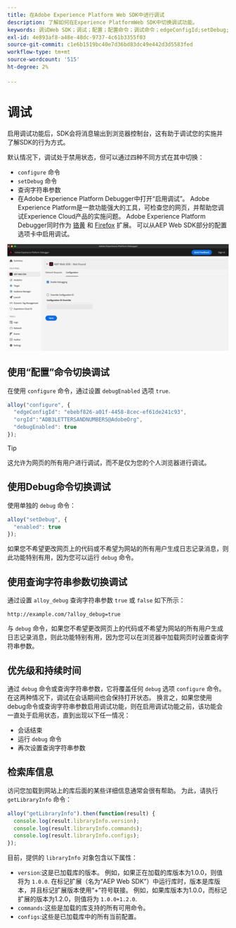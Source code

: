 ```yaml
---
title: 在Adobe Experience Platform Web SDK中进行调试
description: 了解如何在Experience PlatformWeb SDK中切换调试功能。
keywords: 调试Web SDK；调试；配置；配置命令；调试命令；edgeConfigId;setDebug;debugEnabled；调试；
exl-id: 4e893af8-a48e-48dc-9737-4c61b3355f03
source-git-commit: c1e6b1519bc40e7d36bd83dc49e442d3d5583fed
workflow-type: tm+mt
source-wordcount: '515'
ht-degree: 2%

---
```


# 调试

启用调试功能后，SDK会将消息输出到浏览器控制台，这有助于调试您的实施并了解SDK的行为方式。

默认情况下，调试处于禁用状态，但可以通过四种不同方式在其中切换：

* `configure` 命令
* `setDebug` 命令
* 查询字符串参数
* 在Adobe Experience Platform Debugger中打开“启用调试”。 Adobe Experience Platform是一款功能强大的工具，可检查您的网页，并帮助您调试Experience Cloud产品的实施问题。 Adobe Experience Platform Debugger同时作为 [铬黄](https://chrome.google.com/webstore/detail/adobe-experience-platform/bfnnokhpnncpkdmbokanobigaccjkpob) 和 [Firefox](https://addons.mozilla.org/zh-CN/firefox/addon/adobe-experience-platform-dbg/) 扩展。 可以从AEP Web SDK部分的配置选项卡中启用调试。

![](../images/enable-debugging.png)

## 使用“配置”命令切换调试

在使用 `configure` 命令，通过设置 `debugEnabled` 选项 `true`.

```javascript
alloy("configure", {
  "edgeConfigId": "ebebf826-a01f-4458-8cec-ef61de241c93",
  "orgId":"ADB3LETTERSANDNUMBERS@AdobeOrg",
  "debugEnabled": true
});
```

>[!TIP]
>
>这允许为网页的所有用户进行调试，而不是仅为您的个人浏览器进行调试。

## 使用Debug命令切换调试

使用单独的 `debug` 命令：

```javascript
alloy("setDebug", {
  "enabled": true
});
```

如果您不希望更改网页上的代码或不希望为网站的所有用户生成日志记录消息，则此功能特别有用，因为您可以运行 `debug` 命令。

## 使用查询字符串参数切换调试

通过设置 `alloy_debug` 查询字符串参数 `true` 或 `false` 如下所示：

```HTTP
http://example.com/?alloy_debug=true
```

与 `debug` 命令，如果您不希望更改网页上的代码或不希望为网站的所有用户生成日志记录消息，则此功能特别有用，因为您可以在浏览器中加载网页时设置查询字符串参数。

## 优先级和持续时间

通过 `debug` 命令或查询字符串参数，它将覆盖任何 `debug` 选项 `configure` 命令。 在这两种情况下，调试在会话期间也会保持打开状态。 换言之，如果您使用debug命令或查询字符串参数启用调试功能，则在启用调试功能之前，该功能会一直处于启用状态，直到出现以下任一情况：

* 会话结束
* 运行 `debug` 命令
* 再次设置查询字符串参数

## 检索库信息

访问您加载到网站上的库后面的某些详细信息通常会很有帮助。 为此，请执行 `getLibraryInfo` 命令：

```js
alloy("getLibraryInfo").then(function(result) {
  console.log(result.libraryInfo.version);
  console.log(result.libraryInfo.commands);
  console.log(result.libraryInfo.configs);
});
```

目前，提供的 `libraryInfo` 对象包含以下属性：

* `version`:这是已加载库的版本。 例如，如果正在加载的库版本为1.0.0，则值将为 `1.0.0`. 在标记扩展（名为“AEP Web SDK”）中运行库时，版本是库版本，并且标记扩展版本使用“+”符号联接。 例如，如果库版本为1.0.0，而标记扩展的版本为1.2.0，则值将为 `1.0.0+1.2.0`.
* `commands`:这些是加载的库支持的所有可用命令。
* `configs`:这些是已加载库中的所有当前配置。
